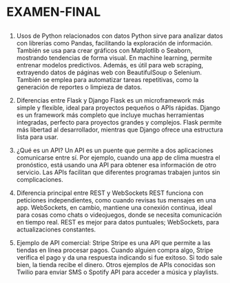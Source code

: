# EXAMEN-FINAL
##
1. Usos de Python relacionados con datos
Python sirve para analizar datos con librerías como Pandas, facilitando la exploración de información. También se usa para crear gráficos con Matplotlib o Seaborn, mostrando tendencias de forma visual. En machine learning, permite entrenar modelos predictivos. Además, es útil para web scraping, extrayendo datos de páginas web con BeautifulSoup o Selenium. También se emplea para automatizar tareas repetitivas, como la generación de reportes o limpieza de datos.
2. Diferencias entre Flask y Django
Flask es un microframework más simple y flexible, ideal para proyectos pequeños o APIs rápidas. Django es un framework más completo que incluye muchas herramientas integradas, perfecto para proyectos grandes y complejos. Flask permite más libertad al desarrollador, mientras que Django ofrece una estructura lista para usar.
3. ¿Qué es un API?
Un API es un puente que permite a dos aplicaciones comunicarse entre sí. Por ejemplo, cuando una app de clima muestra el pronóstico, está usando una API para obtener esa información de otro servicio. Las APIs facilitan que diferentes programas trabajen juntos sin complicaciones.
4. Diferencia principal entre REST y WebSockets
REST funciona con peticiones independientes, como cuando revisas tus mensajes en una app. WebSockets, en cambio, mantiene una conexión continua, ideal para cosas como chats o videojuegos, donde se necesita comunicación en tiempo real. REST es mejor para datos puntuales; WebSockets, para actualizaciones constantes.

5. Ejemplo de API comercial: Stripe
Stripe es una API que permite a las tiendas en línea procesar pagos. Cuando alguien compra algo, Stripe verifica el pago y da una respuesta indicando si fue exitoso. Si todo sale bien, la tienda recibe el dinero. Otros ejemplos de APIs conocidas son Twilio para enviar SMS o Spotify API para acceder a música y playlists.
##